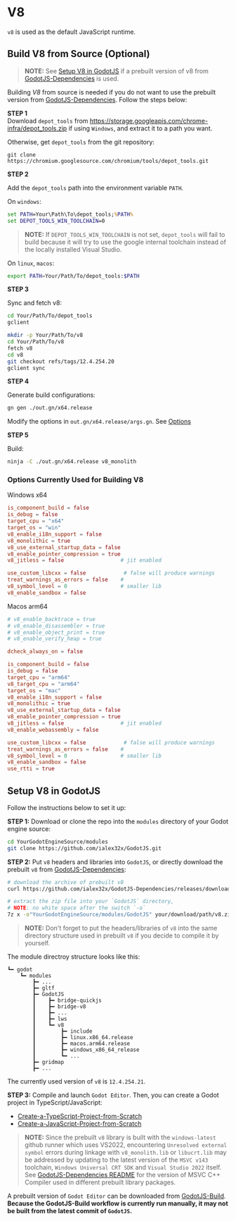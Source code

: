 # V8

`v8` is used as the default JavaScript runtime. 

## Build V8 from Source (Optional)

> **NOTE:**  See [Setup V8 in GodotJS](#setup-v8-in-godotjs) 
> if a prebuilt version of v8 from [GodotJS-Dependencies](https://github.com/ialex32x/GodotJS-Dependencies/releases) is used.

Building *V8* from source is needed if you do not want to use the prebuilt 
version from [GodotJS-Dependencies](https://github.com/ialex32x/GodotJS-Dependencies/releases). Follow the steps below:

**STEP 1**  
Download `depot_tools` from https://storage.googleapis.com/chrome-infra/depot_tools.zip if using `Windows`, and extract it to a path you want. 

Otherwise, get `depot_tools` from the git repository:

```
git clone https://chromium.googlesource.com/chromium/tools/depot_tools.git
```

**STEP 2**  

Add the `depot_tools` path into the environment variable `PATH`.

On `windows`:

```bat
set PATH=Your\Path\To\depot_tools;%PATH%
set DEPOT_TOOLS_WIN_TOOLCHAIN=0
```

> **NOTE:**  If `DEPOT_TOOLS_WIN_TOOLCHAIN` is not set, `depot_tools` will fail to build because it will try to use the google internal toolchain instead of the locally installed Visual Studio.

On `linux`, `macos`:
```sh
export PATH=Your/Path/To/depot_tools:$PATH
```

**STEP 3**  

Sync and fetch v8:

```sh
cd Your/Path/To/depot_tools
gclient 

mkdir -p Your/Path/To/v8 
cd Your/Path/To/v8
fetch v8
cd v8
git checkout refs/tags/12.4.254.20
gclient sync
```

**STEP 4**  

Generate build configurations:

```sh
gn gen ./out.gn/x64.release
```

Modify the options in `out.gn/x64.release/args.gn`. See [Options](#options-currently-used-for-building-v8)


**STEP 5**  

Build:

```sh
ninja -C ./out.gn/x64.release v8_monolith
```

### Options Currently Used for Building V8

Windows x64
```toml
is_component_build = false
is_debug = false
target_cpu = "x64"
target_os = "win"
v8_enable_i18n_support = false
v8_monolithic = true
v8_use_external_startup_data = false
v8_enable_pointer_compression = true
v8_jitless = false                  # jit enabled

use_custom_libcxx = false            # false will produce warnings
treat_warnings_as_errors = false    # 
v8_symbol_level = 0                 # smaller lib 
v8_enable_sandbox = false 
```

Macos arm64
```toml
# v8_enable_backtrace = true
# v8_enable_disassembler = true
# v8_enable_object_print = true
# v8_enable_verify_heap = true

dcheck_always_on = false

is_component_build = false
is_debug = false
target_cpu = "arm64"
v8_target_cpu = "arm64"
target_os = "mac"
v8_enable_i18n_support = false
v8_monolithic = true
v8_use_external_startup_data = false
v8_enable_pointer_compression = true
v8_jitless = false                  # jit enabled
v8_enable_webassembly = false

use_custom_libcxx = false            # false will produce warnings
treat_warnings_as_errors = false    # 
v8_symbol_level = 0                 # smaller lib 
v8_enable_sandbox = false 
use_rtti = true
```

## Setup V8 in GodotJS
Follow the instructions below to set it up:

**STEP 1:** Download or clone the repo into the `modules` directory of your Godot engine source:

```sh
cd YourGodotEngineSource/modules
git clone https://github.com/ialex32x/GodotJS.git
```

**STEP 2:** Put `v8` headers and libraries into `GodotJS`, or directly download the prebuilt `v8` from [GodotJS-Dependencies](https://github.com/ialex32x/GodotJS-Dependencies/releases):

```sh
# download the archive of prebuilt v8 
curl https://github.com/ialex32x/GodotJS-Dependencies/releases/download/v8_12.4.254.21_r13/v8_12.4.254.21_r13.zip --output your/download/path/v8.zip

# extract the zip file into your `GodotJS` directory, 
# NOTE: no white space after the switch `-o`
7z x -o"YourGodotEngineSource/modules/GodotJS" your/download/path/v8.zip 
```

> **NOTE:**  Don't forget to put the headers/libraries of `v8` into the same directory structure used in prebuilt `v8` if you decide to compile it by yourself.

The module directroy structure looks like this:
```
┗━ godot
    ┗━ modules
        ┣━ ...
        ┣━ gltf
        ┣━ GodotJS
        ┃    ┣━ bridge-quickjs
        ┃    ┣━ bridge-v8
        ┃    ┣━ ...
        ┃    ┣━ lws
        ┃    ┗━ v8
        ┃        ┣━ include
        ┃        ┣━ linux.x86_64.release
        ┃        ┣━ macos.arm64.release
        ┃        ┣━ windows_x86_64_release
        ┃        ┗━ ...
        ┣━ gridmap
        ┣━ ...
```

The currently used version of `v8` is `12.4.254.21`.

**STEP 3:** Compile and launch `Godot Editor`. Then, you can create a Godot project in TypeScript/JavaScript:
* [Create-a-TypeScript-Project-from-Scratch](Create-a-TypeScript-Project-from-Scratch)
* [Create-a-JavaScript-Project-from-Scratch](Create-a-JavaScript-Project-from-Scratch)

> **NOTE:**  Since the prebuilt `v8` library is built with the `windows-latest` github runner which uses VS2022, encountering `Unresolved external symbol` errors during linkage with `v8_monolith.lib` or `libucrt.lib` may be addressed by updating to the latest version of the `MSVC v143` toolchain, `Windows Universal CRT SDK` and `Visual Studio 2022` itself. See [GodotJS-Dependencies README](https://github.com/ialex32x/GodotJS-Dependencies) for the version of MSVC C++ Compiler used in different prebuilt library packages.

A prebuilt version of `Godot Editor` can be downloaded from [GodotJS-Build](https://github.com/ialex32x/GodotJS-Build/releases).  
**Because the GodotJS-Build workflow is currently run manually, it may not be built from the latest commit of `GodotJS`.**